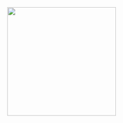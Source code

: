 <img src="https://user-images.githubusercontent.com/56064504/166819637-10a2ea93-0e54-4255-97aa-fb35f07350fa.jpg" width=250 >


